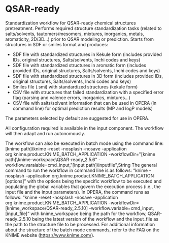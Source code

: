 # QSAR-ready
Standardization workflow for QSAR-ready chemical structures pretreatment. 
Performs required structure standardization tasks (related to salts/solvents, tautomers/mesomers, mixtures, inorganics, metals, aromaticity, 2D/3D...) prior to QSAR modeling or prediction. 
Starts from structures in SDF or smiles format and produces:
- SDF file with standardized structures in Kekule form (includes provided IDs, original structures, Salts/solvents, Inchi codes and keys)
- SDF file with standardized structures in aromatic form (includes provided IDs, original structures, Salts/solvents, Inchi codes and keys)
- SDF file with standardized structures in 3D form (includes provided IDs, original structures, Salts/solvents, Inchi codes and keys)
- Smiles file (.smi) with standardized structures (kekule form)
- CSV file with  structures that failed standardization with a specified error flag (parsing and valence errors, inorganics, mixtures...)
- CSV file with salts/solvent information that can be used in OPERA (in command line) for optimal prediction results (MP and logP models)

The parameters selected by default are suggested for use in OPERA.

All configuration required is available in the input component. The workflow will then adapt and run autonomously.

The workflow can also be executed in batch mode using the command line:
[knime path]\knime -reset -nosplash -nosave -application org.knime.product.KNIME_BATCH_APPLICATION -workflowDir="[knime path]\knime-workspace\QSAR-ready_2.5.6" -workflow.varaiable=cmd_input,"[input path]\inputfile",String
The general command to run the workflow in command line is as follows:
“knime -nosplash -application org.knime.product.KNIME_BATCH_APPLICATION [options]”
with the options being the specific workflow to be executed and populating the global variables that govern the execution process (i.e., the input file and the input parameters).
In OPERA, the command runs as follows:
“knime -reset -nosplash -nosave -application org.knime.product.KNIME_BATCH_APPLICATION -workflowDir=[knime_workspace/QSAR-ready_2.5.10] -workflow.variable=cmd_input,[input_file]”
with knime_workspace being the path for the workflow, QSAR-ready_2.5.10 being the latest version of the workflow and the input_file as the path to the structure file to be processed. For additional information about the structure of the batch mode commands, refer to the FAQ on the KNIME website (https://www.knime.com/). 
